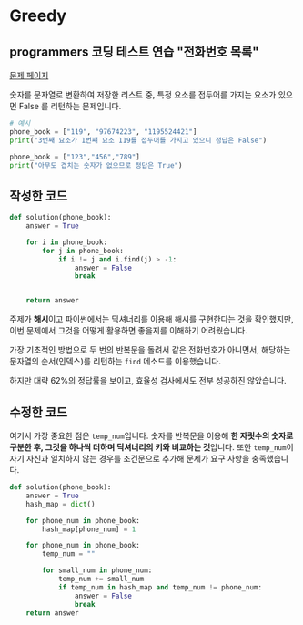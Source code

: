 # Greedy

## programmers 코딩 테스트 연습 "전화번호 목록"

[문제 페이지](https://programmers.co.kr/learn/courses/30/lessons/42577?language=python3)

숫자를 문자열로 변환하여 저장한 리스트 중, 특정 요소를 접두어를 가지는 요소가 있으면 False 를 리턴하는 문제입니다.

```python
# 예시
phone_book = ["119", "97674223", "1195524421"]
print("3번째 요소가 1번쨰 요소 119를 접두어를 가지고 있으니 정답은 False")

phone_book = ["123","456","789"]
print("아무도 겹치는 숫자가 없으므로 정답은 True")
```

## 작성한 코드

```python
def solution(phone_book):
    answer = True

    for i in phone_book:
        for j in phone_book:
            if i != j and i.find(j) > -1:
                answer = False
                break


    return answer
```

주제가 **해시**이고 파이썬에서는 딕셔너리를 이용해 해시를 구현한다는 것을 확인했지만, 이번 문제에서 그것을 어떻게 활용하면 좋을지를 이해하기 어려웠습니다.

가장 기초적인 방법으로 두 번의 반복문을 돌려서 같은 전화번호가 아니면서, 해당하는 문자열의 순서(인덱스)를 리턴하는 `find` 메소드를 이용했습니다.

하지만 대략 62%의 정답률을 보이고, 효율성 검사에서도 전부 성공하진 않았습니다.

## 수정한 코드

여기서 가장 중요한 점은 `temp_num`입니다. 숫자를 반복문을 이용해 **한 자릿수의 숫자로 구분한 후, 그것을 하나씩 더하며 딕셔너리의 키와 비교하는 것**입니다. 또한 `temp_num`이 자기 자신과 일치하지 않는 경우를 조건문으로 추가해 문제가 요구 사항을 충족했습니다.

```python
def solution(phone_book):
    answer = True
    hash_map = dict()

    for phone_num in phone_book:
        hash_map[phone_num] = 1

    for phone_num in phone_book:
        temp_num = ""

        for small_num in phone_num:
            temp_num += small_num
            if temp_num in hash_map and temp_num != phone_num:
                answer = False
                break
    return answer
```
